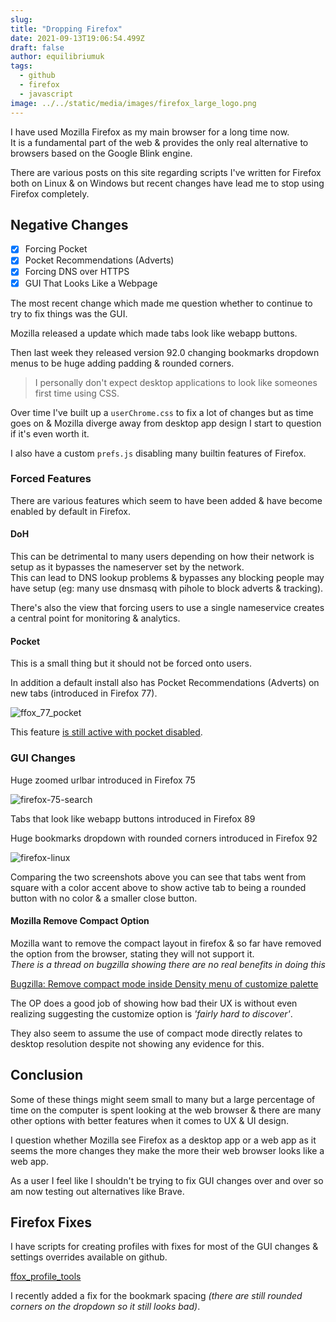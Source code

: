 ```yaml
---
slug:
title: "Dropping Firefox"
date: 2021-09-13T19:06:54.499Z
draft: false
author: equilibriumuk
tags:
  - github
  - firefox
  - javascript
image: ../../static/media/images/firefox_large_logo.png
---
```


I have used Mozilla Firefox as my main browser for a long time now.<br />
It is a fundamental part of the web & provides the only real alternative to browsers based on the Google Blink engine.

There are various posts on this site regarding scripts I've written for Firefox both on Linux & on Windows but recent changes have lead me to stop using Firefox completely.

## Negative Changes

- [x] Forcing Pocket
- [x] Pocket Recommendations (Adverts)
- [x] Forcing DNS over HTTPS
- [x] GUI That Looks Like a Webpage

The most recent change which made me question whether to continue to try to fix things was the GUI.

Mozilla released a update which made tabs look like webapp buttons.

Then last week they released version 92.0 changing bookmarks dropdown menus to be huge adding padding & rounded corners.

> I personally don't expect desktop applications to look like someones first time using CSS.

Over time I've built up a `userChrome.css` to fix a lot of changes but as time goes on & Mozilla diverge away from desktop app design I start to question if it's even worth it.

I also have a  custom `prefs.js` disabling many builtin features of Firefox.

### Forced Features

There are various features which seem to have been added & have become enabled by default in Firefox.

#### DoH

This can be detrimental to many users depending on how their network is setup as it bypasses the nameserver set by the network.<br />
This can lead to DNS lookup problems & bypasses any blocking people may have setup (eg: many use dnsmasq with pihole to block adverts & tracking).

There's also the view that forcing users to use a single nameservice creates a central point for monitoring & analytics.

#### Pocket

This is a small thing but it should not be forced onto users.

In addition a default install also has Pocket Recommendations (Adverts) on new tabs (introduced in Firefox 77).

<p class="text-center"><img src="/media/images/2021/ffox_77_pocket.png" alt="ffox_77_pocket"></p>

This feature <a href="https://twitter.com/equilibriumuk/status/1310892618679816192/photo/1" aria-label="equilibriumuk on twitter" target="_blank" rel="noopener noreferrer">is still active with pocket disabled</a>.

### GUI Changes

Huge zoomed urlbar introduced in Firefox 75

<p class="text-center"><img src="/media/images/2021/ffox_75_search.png" alt="firefox-75-search"></p>

Tabs that look like webapp buttons introduced in Firefox 89

Huge bookmarks dropdown with rounded corners introduced in Firefox 92

<p class="text-center"><img src="/media/images/2021/ffox_newtab.png" alt="firefox-linux"></p>

Comparing the two screenshots above you can see that tabs went from square with a color accent above to show active tab to being a rounded button with no color & a smaller close button.

#### Mozilla Remove Compact Option

Mozilla want to remove the compact layout in firefox & so far have removed the option from the browser, stating they will not support it.<br />
*There is a thread on bugzilla showing there are no real benefits in doing this*

<i class="fa fa-link"></i> <a href="https://bugzilla.mozilla.org/show_bug.cgi?id=1693028" target="_blank" rel="noopener noreferrer">Bugzilla: Remove compact mode inside Density menu of customize palette</a>

The OP does a good job of showing how bad their UX is without even realizing suggesting the customize option is *'fairly hard to discover'*.

They also seem to assume the use of compact mode directly relates to desktop resolution despite not showing any evidence for this.

## Conclusion

Some of these things might seem small to many but a large percentage of time on the computer is spent looking at the web browser & there are many other options with better features when it comes to UX & UI design.

I question whether Mozilla see Firefox as a desktop app or a web app as it seems the more changes they make the more their web browser looks like a web app.

As a user I feel like I shouldn't be trying to fix GUI changes over and over so am now testing out alternatives like Brave.

## Firefox Fixes

I have scripts for creating profiles with fixes for most of the GUI changes & settings overrides available on github.

<a class="github" href="https://github.com/equk/ffox_profile_tools" aria-label="View on GitHub" target="_blank" rel="noopener noreferrer"><i class="fa fa-github"></i> ffox_profile_tools</a>

I recently added a fix for the bookmark spacing *(there are still rounded corners on the dropdown so it still looks bad)*.